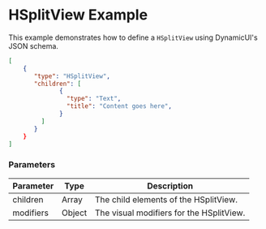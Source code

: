 # HSplitView Example

This example demonstrates how to define a `HSplitView` using DynamicUI's JSON schema.  

```json
[
    {
       "type": "HSplitView",
       "children": [
              {
                "type": "Text",
                "title": "Content goes here",
              }
         ]
       }
    }
]
```

### Parameters

| Parameter | Type        | Description                       |
| --------- | ----------- | --------------------------------- |
| children  | Array       | The child elements of the HSplitView. |
| modifiers | Object      | The visual modifiers for the HSplitView. |